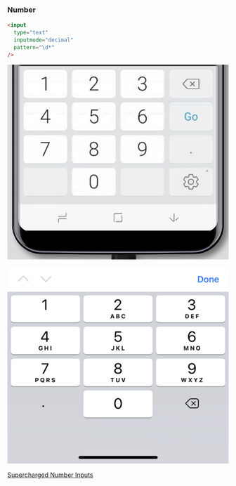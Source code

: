 ### Number

<div class="keyboards">

  ```html
  <input
    type="text"
    inputmode="decimal"
    pattern="\d*"
  />
  ```

  ![Android keyboard: number](/images/android-number.png)

  ![iOS keyboard: number](/images/ios-number.png)

</div>

[Supercharged Number Inputs](https://kilianvalkhof.com/2020/javascript/supercharging-input-type-number/)

